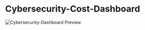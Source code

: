 # Cybersecurity-Cost-Dashboard
![Cybersecurity-Dashboard Preview](Screenshots/Cybersecurity-Dashboard.png)
